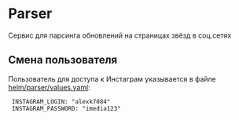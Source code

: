 # Parser

Сервис для парсинга обновлений на страницах звёзд в соц.сетях

## Смена пользователя

Пользователь для доступа к Инстаграм указывается в файле
[helm/parser/values.yaml](helm/parser/values.yaml):

```
 INSTAGRAM_LOGIN: "alexk7084"
 INSTAGRAM_PASSWORD: "imedia123"
```
